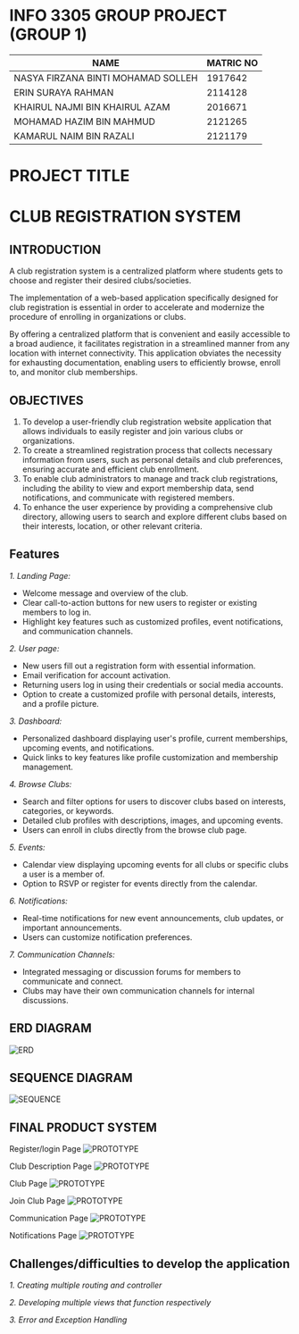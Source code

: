 
# INFO 3305 GROUP PROJECT (GROUP 1)

NAME | MATRIC NO
------------- | -------------
NASYA FIRZANA BINTI MOHAMAD SOLLEH  | 1917642
ERIN SURAYA RAHMAN | 2114128
KHAIRUL NAJMI BIN KHAIRUL AZAM | 2016671
MOHAMAD HAZIM BIN MAHMUD | 2121265
KAMARUL NAIM BIN RAZALI| 2121179




# PROJECT TITLE

# **CLUB REGISTRATION SYSTEM** 













## INTRODUCTION

A club registration system is a centralized platform where students gets to choose and register their desired clubs/societies.

The implementation of a web-based application specifically designed for club registration is essential in order to accelerate and modernize the procedure of enrolling in organizations or clubs. 

By offering a centralized platform that is convenient and easily accessible to a broad audience, it facilitates registration in a streamlined manner from any location with internet connectivity. This application obviates the necessity for exhausting documentation, enabling users to efficiently browse, enroll to, and monitor club memberships.

## OBJECTIVES

1. To develop a user-friendly club registration website application that allows individuals to easily register and join various clubs or organizations.
2. To create a streamlined registration process that collects necessary information from users, such as personal details and club preferences, ensuring accurate and efficient club enrollment.
3. To enable club administrators to manage and track club registrations, including the ability to view and export membership data, send notifications, and communicate with registered members.
4. To enhance the user experience by providing a comprehensive club directory, allowing users to search and explore different clubs based on their interests, location, or other relevant criteria.
## Features

*1. Landing Page:*
   - Welcome message and overview of the club.
   - Clear call-to-action buttons for new users to register or existing members to log in.
   - Highlight key features such as customized profiles, event notifications, and communication channels.

*2. User page:*
   - New users fill out a registration form with essential information.
   - Email verification for account activation.
   - Returning users log in using their credentials or social media accounts.
   - Option to create a customized profile with personal details, interests, and a profile picture.
   

*3. Dashboard:*
   - Personalized dashboard displaying user's profile, current memberships, upcoming events, and notifications.
   - Quick links to key features like profile customization and membership management.


*4. Browse Clubs:*
   - Search and filter options for users to discover clubs based on interests, categories, or keywords.
   - Detailed club profiles with descriptions, images, and upcoming events.
   - Users can enroll in clubs directly from the browse club page.


*5. Events:*
   - Calendar view displaying upcoming events for all clubs or specific clubs a user is a member of.
   - Option to RSVP or register for events directly from the calendar.

*6. Notifications:*
   - Real-time notifications for new event announcements, club updates, or important announcements.
   - Users can customize notification preferences.

*7. Communication Channels:*
   - Integrated messaging or discussion forums for members to communicate and connect.
   - Clubs may have their own communication channels for internal discussions.

## ERD DIAGRAM
![ERD](erd_diagram.jpg)

## SEQUENCE DIAGRAM

![SEQUENCE](sequence_diagram.jpg)

## FINAL PRODUCT SYSTEM 

Register/login Page
![PROTOTYPE](login_page.png)

Club Description Page
![PROTOTYPE](Club_Description.png)

Club Page
![PROTOTYPE](Club.png)

Join Club Page
![PROTOTYPE](Join_Club.png)

Communication Page
![PROTOTYPE](Friends.png)

Notifications Page
![PROTOTYPE](Notifications.png)

## Challenges/difficulties to develop the application
*1. Creating multiple routing and controller*

*2. Developing multiple views that function respectively*

*3. Error and Exception Handling*